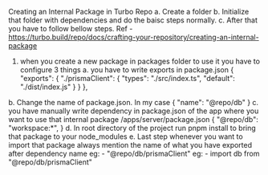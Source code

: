 Creating an Internal Package in Turbo Repo 
a. Create a folder
b. Initialize that folder with dependencies and do the baisc steps normally.
c. After that you have to follow bellow steps.
Ref - https://turbo.build/repo/docs/crafting-your-repository/creating-an-internal-package
1. when you create a new package in packages folder to use it you have to configure 3 things
  a. you have to write exports in package.json
    {
      "exports": {
      "./prismaClient": {
        "types": "./src/index.ts",
        "default": "./dist/index.js"
        }
      }
    },
    
  b. Change the name of package.json. In my case
    {
      "name": "@repo/db"
    }
  c. you have manually write dependency in package.json of the app where you want to use that internal package
    /apps/server/package.json
    {
      "@repo/db": "workspace:*",
    }
  d. In root directory of the project run pnpm install to bring that package to your node_modules
  e. Last step whenever you want to import that package always mention the name of what you have exported after dependency name eg: - "@repo/db/prismaClient"
    eg: - import db from "@repo/db/prismaClient"


  
